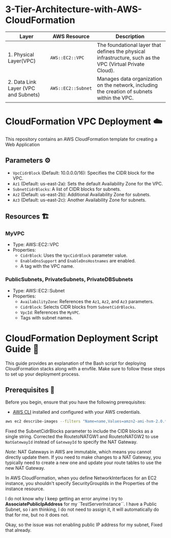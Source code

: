 # 3-Tier-Architecture-with-AWS-CloudFormation

| Layer | AWS Resource | Description |
|-------|--------------|-------------|
| 1. Physical Layer(VPC) | `AWS::EC2::VPC` | The foundational layer that defines the physical infrastructure, such as the VPC (Virtual Private Cloud). |
| 2. Data Link Layer (VPC and Subnets) | `AWS::EC2::Subnet` | Manages data organization on the network, including the creation of subnets within the VPC. |


# CloudFormation VPC Deployment :cloud:

This repository contains an AWS CloudFormation template for creating a Web Application
## Parameters :gear:

- `VpcCidrBlock` (Default: 10.0.0.0/16): Specifies the CIDR block for the VPC.
- `Az1` (Default: us-east-2a): Sets the default Availability Zone for the VPC.
- `SubnetCidrBlocks`: A list of CIDR blocks for subnets.
- `Az2` (Default: us-east-2b): Additional Availability Zone for subnets.
- `Az3` (Default: us-east-2c): Another Availability Zone for subnets.

## Resources :building_construction:

### MyVPC
- Type: AWS::EC2::VPC
- Properties: 
  - `CidrBlock`: Uses the `VpcCidrBlock` parameter value.
  - `EnableDnsSupport` and `EnableDnsHostnames` are enabled.
  - A tag with the VPC name.

### PublicSubnets, PrivateSubnets, PrivateDBSubnets
- Type: AWS::EC2::Subnet
- Properties: 
  - `AvailabilityZone`: References the `Az1`, `Az2`, and `Az3` parameters.
  - `CidrBlock`: Selects CIDR blocks from `SubnetCidrBlocks`.
  - `VpcId`: References the `MyVPC`.
  - Tags with subnet names.


# CloudFormation Deployment Script Guide :rocket:

This guide provides an explanation of the Bash script for deploying CloudFormation stacks along with a envfile. Make sure to follow these steps to set up your deployment process.

## Prerequisites :wrench:

Before you begin, ensure that you have the following prerequisites:

- [AWS CLI](https://aws.amazon.com/cli/) installed and configured with your AWS credentials.

``` sh
aws ec2 describe-images --filters "Name=name,Values=amzn2-ami-hvm-2.0.*" "Name=state,Values=available" --query 'Images[0].ImageId' --output text
```

Fixed the SubnetCidrBlocks parameter to include the CIDR blocks as a single string.
Corrected the RoutetoNATGW1 and RoutetoNATGW2 to use `NatGatewayId` instead of `GatewayId` to specify the NAT Gateway.

*Note*: NAT Gateways in AWS are immutable, which means you cannot directly update them. If you need to make changes to a NAT Gateway, you typically need to create a new one and update your route tables to use the new NAT Gateway.


In AWS CloudFormation, when you define NetworkInterfaces for an EC2 instance, you shouldn't specify SecurityGroupIds in the Properties of the instance resource.

I do not know why I keep getting an error anyime i try to **AssociatePublicIpAddress** for my `TestServerInstance``. I have a Public Subnet, so i am thinking, I do not need to assign it, it will automatically do that for me, but no it does not. 

Okay, so the issue was not enabling public IP address for my subnet, Fixed that already.